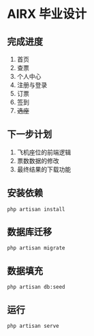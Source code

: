 # AIRX 毕业设计
## 完成进度
1. 首页
2. 查票
3. 个人中心
4. 注册与登录
5. 订票
6. 签到
7. ~~选座~~
## 下一步计划
1. 飞机座位的前端逻辑
2. 票数数据的修改
3. 最终结果的下载功能
## 安装依赖
```shell script
php artisan install
```
## 数据库迁移
```shell script
php artisan migrate
```
## 数据填充
```shell script
php artisan db:seed
```
## 运行
```shell script
php artisan serve
```